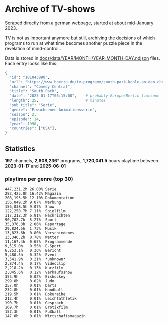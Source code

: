 # Archive of TV-shows

Scraped directly from a german webpage, started at about mid-January 2023.

TV is not as important anymore but still, archiving the decisions of which programs to run at what time
becomes another puzzle piece in the revelation of mind-control.. 

Data is stored in [docs/data/YEAR/MONTH/YEAR-MONTH-DAY.ndjson](docs/data/) files. 
Each entry looks like this:

```python
{
  "id": "181043890", 
  "url": "https://www.hoerzu.de/tv-programm/south-park-kohle-an-den-chefkoch/bid_181043890/", 
  "channel": "Comedy Central", 
  "title": "South Park", 
  "date": "2023-01-17T05:15:00",    # probably Europe/Berlin timezone 
  "length": 25,                     # minutes 
  "sub_title": "Serie", 
  "genre": "Erwachsenen-Animationsserie", 
  "season": 2, 
  "episode": 14, 
  "year": 1998, 
  "countries": ["USA"],
}
```

## Statistics

**197** channels, **2,608,236*** programs, **1,720,041.5** hours playtime between **2023-01-17** and **2025-06-01**


### playtime per genre (top 30)

    447,231.2h 26.00% Serie
    282,425.8h 16.42% Magazin
    208,195.5h 12.10% Dokumentation
    156,049.2h 9.07%  Werbung
    156,038.5h 9.07%  Show
    122,258.7h 7.11%  Spielfilm
    117,212.3h 6.81%  Nachrichten
    90,702.7h  5.27%  Sport
    35,376.3h  2.06%  Reportage
    29,824.5h  1.73%  Musik
    13,823.6h  0.80%  Verschiedenes
    13,346.2h  0.78%  Wetter
    11,167.4h  0.65%  Programmende
    9,515.0h   0.55%  E-Sport
    6,253.1h   0.36%  Bericht
    5,480.5h   0.32%  Event
    3,541.9h   0.21%  *unknown*
    2,874.4h   0.17%  Videoclip
    2,218.2h   0.13%  Kurzfilm
    2,045.6h   0.12%  Verkaufsshow
    353.9h     0.02%  Eishockey
    299.8h     0.02%  Judo
    257.0h     0.01%  Darts
    232.8h     0.01%  Handball
    219.5h     0.01%  Dokureihe
    212.4h     0.01%  Leichtathletik
    190.7h     0.01%  Gespräch
    169.7h     0.01%  Erotikfilm
    157.3h     0.01%  Fußball
    147.0h     0.01%  Wirtschaftsmagazin
